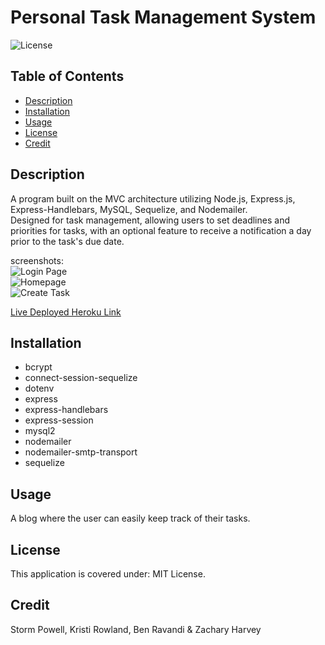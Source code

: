 # Personal Task Management System

![License](https://img.shields.io/badge/License-MIT_License-lightblue.svg)

## Table of Contents

- [Description](#description)
- [Installation](#installation)
- [Usage](#usage)
- [License](#license)
- [Credit](#credit)

## Description

A program built on the MVC architecture utilizing Node.js, Express.js, Express-Handlebars, MySQL, Sequelize, and Nodemailer. <br>
Designed for task management, allowing users to set deadlines and priorities for tasks, with an optional feature to receive a notification a day prior to the task's due date.

screenshots:<br>
![Login Page](./assets/images/login-signup.png)<br>
![Homepage](./assets/images/homepage.png)<br>
![Create Task](./assets/images/create-task.png)<br>

[Live Deployed Heroku Link](https://task-managementt-6e5cfd5db620.herokuapp.com/login)

## Installation

- bcrypt
- connect-session-sequelize
- dotenv
- express
- express-handlebars
- express-session
- mysql2
- nodemailer
- nodemailer-smtp-transport
- sequelize

## Usage

A blog where the user can easily keep track of their tasks.

## License

This application is covered under: MIT License.

## Credit

Storm Powell, Kristi Rowland, Ben Ravandi & Zachary Harvey

